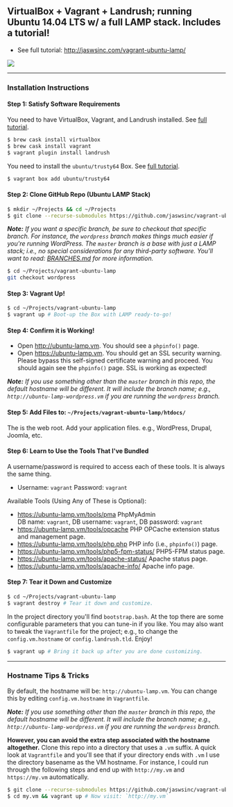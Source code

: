## VirtualBox + Vagrant + Landrush; running Ubuntu 14.04 LTS w/ a full LAMP stack. Includes a tutorial!

- See full tutorial: <http://jaswsinc.com/vagrant-ubuntu-lamp/>

![](http://cdn.websharks-inc.com/jaswsinc/uploads/2015/03/os-x-vagrant-virtualbox.png?v=1)

---

### Installation Instructions

#### Step 1: Satisfy Software Requirements

You need to have VirtualBox, Vagrant, and Landrush installed. See [full tutorial](http://jaswsinc.com/vagrant-ubuntu-lamp/).

```bash
$ brew cask install virtualbox
$ brew cask install vagrant
$ vagrant plugin install landrush
```

You need to install the `ubuntu/trusty64` Box. See [full tutorial](http://jaswsinc.com/vagrant-ubuntu-lamp/).

```bash
$ vagrant box add ubuntu/trusty64
```

#### Step 2: Clone GitHub Repo (Ubuntu LAMP Stack)

```bash
$ mkdir ~/Projects && cd ~/Projects
$ git clone --recurse-submodules https://github.com/jaswsinc/vagrant-ubuntu-lamp
```

_**Note:** If you want a specific branch, be sure to checkout that specific branch. For instance, the `wordpress` branch makes things much easier if you're running WordPress. The `master` branch is a base with just a LAMP stack; i.e., no special considerations for any third-party software. You'll want to read: [BRANCHES.md](BRANCHES.md) for more information._

```bash
$ cd ~/Projects/vagrant-ubuntu-lamp
git checkout wordpress
```

#### Step 3: Vagrant Up!

```bash
$ cd ~/Projects/vagrant-ubuntu-lamp
$ vagrant up # Boot-up the Box with LAMP ready-to-go!
```

#### Step 4: Confirm it is Working!

- Open <http://ubuntu-lamp.vm>. You should see a `phpinfo()` page.
- Open <https://ubuntu-lamp.vm>. You should get an SSL security warning. Please bypass this self-signed certificate warning and proceed. You should again see the `phpinfo()` page. SSL is working as expected!

_**Note:** If you use something other than the `master` branch in this repo, the default hostname will be different. It will include the branch name; e.g., `http://ubuntu-lamp-wordpress.vm` if you are running the `wordpress` branch._

#### Step 5: Add Files to: `~/Projects/vagrant-ubuntu-lamp/htdocs/`

The is the web root. Add your application files. e.g., WordPress, Drupal, Joomla, etc.

#### Step 6: Learn to Use the Tools That I've Bundled

A username/password is required to access each of these tools. It is always the same thing.

- Username: `vagrant` Password: `vagrant`

Available Tools (Using Any of These is Optional):

- <https://ubuntu-lamp.vm/tools/pma> PhpMyAdmin  
  DB name: `vagrant`, DB username: `vagrant`, DB password: `vagrant`
- <https://ubuntu-lamp.vm/tools/opcache> PHP OPCache extension status and management page.
- <https://ubuntu-lamp.vm/tools/php.php> PHP info (i.e., `phpinfo()`) page.
- <https://ubuntu-lamp.vm/tools/php5-fpm-status/> PHP5-FPM status page.
- <https://ubuntu-lamp.vm/tools/apache-status/> Apache status page.
- <https://ubuntu-lamp.vm/tools/apache-info/> Apache info page.

#### Step 7: Tear it Down and Customize

```bash
$ cd ~/Projects/vagrant-ubuntu-lamp
$ vagrant destroy # Tear it down and customize.
```

In the project directory you'll find `bootstrap.bash`. At the top there are some configurable parameters that you can tune-in if you like. You may also want to tweak the `Vagrantfile` for the project; e.g., to change the `config.vm.hostname` or `config.landrush.tld`. Enjoy! <i class="fa fa-smile-o"></i>

```bash
$ vagrant up # Bring it back up after you are done customizing.
```

---

### Hostname Tips & Tricks

By default, the hostname will be: `http://ubuntu-lamp.vm`. You can change this by editing `config.vm.hostname` in `Vagrantfile`.

_**Note:** If you use something other than the `master` branch in this repo, the default hostname will be different. It will include the branch name; e.g., `http://ubuntu-lamp-wordpress.vm` if you are running the `wordpress` branch._

**However, you can avoid the extra step associated with the hostname altogether.** Clone this repo into a directory that uses a `.vm` suffix. A quick look at `Vagrantfile` and you'll see that if your directory ends with `.vm` I use the directory basename as the VM hostname. For instance, I could run through the following steps and end up with `http://my.vm` and `https://my.vm` automatically.

```bash
$ git clone --recurse-submodules https://github.com/jaswsinc/vagrant-ubuntu-lamp my.vm
$ cd my.vm && vagrant up # Now visit: `http://my.vm`
```